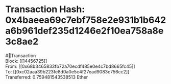 
Transaction Hash: 0x4baeea69c7ebf758e2e931b1b642a6b961def235d1246e2f10ea758a8e3c8ae2
====================================================================================
  
#💸Transaction  
Block: [[14456725]]  
From: [[0x68b3465833fb72a70ecdf485e0e4c7bd8665fc45]]  
To: [[0xc02aaa39b223fe8d0a0e5c4f27ead9083c756cc2]]  
Transferred: 0.759481543538513 Ether